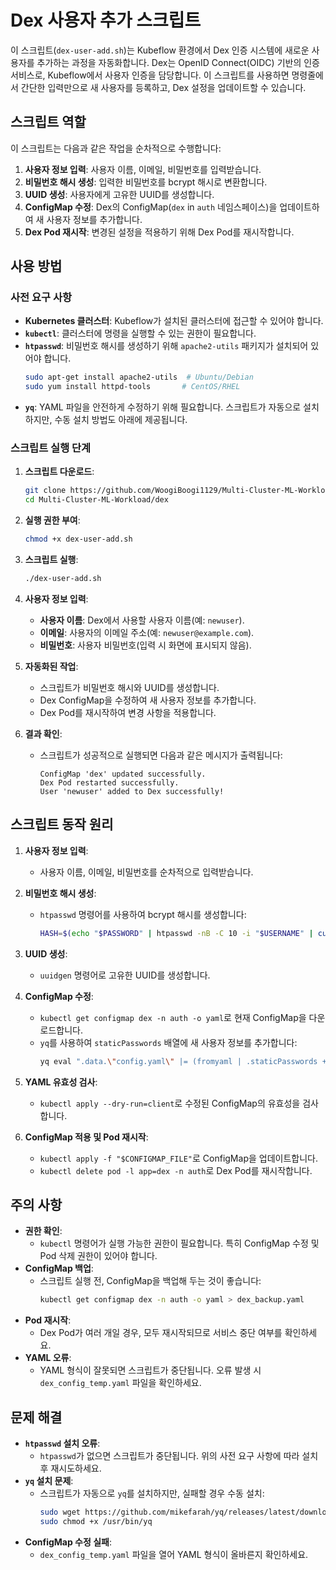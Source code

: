 
# Dex 사용자 추가 스크립트

이 스크립트(`dex-user-add.sh`)는 Kubeflow 환경에서 Dex 인증 시스템에 새로운 사용자를 추가하는 과정을 자동화합니다. Dex는 OpenID Connect(OIDC) 기반의 인증 서비스로, Kubeflow에서 사용자 인증을 담당합니다. 이 스크립트를 사용하면 명령줄에서 간단한 입력만으로 새 사용자를 등록하고, Dex 설정을 업데이트할 수 있습니다.

## 스크립트 역할

이 스크립트는 다음과 같은 작업을 순차적으로 수행합니다:

1. **사용자 정보 입력**: 사용자 이름, 이메일, 비밀번호를 입력받습니다.
2. **비밀번호 해시 생성**: 입력한 비밀번호를 bcrypt 해시로 변환합니다.
3. **UUID 생성**: 사용자에게 고유한 UUID를 생성합니다.
4. **ConfigMap 수정**: Dex의 ConfigMap(`dex` in `auth` 네임스페이스)을 업데이트하여 새 사용자 정보를 추가합니다.
5. **Dex Pod 재시작**: 변경된 설정을 적용하기 위해 Dex Pod를 재시작합니다.

## 사용 방법

### 사전 요구 사항

- **Kubernetes 클러스터**: Kubeflow가 설치된 클러스터에 접근할 수 있어야 합니다.
- **`kubectl`**: 클러스터에 명령을 실행할 수 있는 권한이 필요합니다.
- **`htpasswd`**: 비밀번호 해시를 생성하기 위해 `apache2-utils` 패키지가 설치되어 있어야 합니다.
  ```bash
  sudo apt-get install apache2-utils  # Ubuntu/Debian
  sudo yum install httpd-tools       # CentOS/RHEL
  ```
- **`yq`**: YAML 파일을 안전하게 수정하기 위해 필요합니다. 스크립트가 자동으로 설치하지만, 수동 설치 방법도 아래에 제공됩니다.

### 스크립트 실행 단계

1. **스크립트 다운로드**:
   ```bash
   git clone https://github.com/WoogiBoogi1129/Multi-Cluster-ML-Workload.git
   cd Multi-Cluster-ML-Workload/dex
   ```

2. **실행 권한 부여**:
   ```bash
   chmod +x dex-user-add.sh
   ```

3. **스크립트 실행**:
   ```bash
   ./dex-user-add.sh
   ```

4. **사용자 정보 입력**:
   - **사용자 이름**: Dex에서 사용할 사용자 이름(예: `newuser`).
   - **이메일**: 사용자의 이메일 주소(예: `newuser@example.com`).
   - **비밀번호**: 사용자 비밀번호(입력 시 화면에 표시되지 않음).

5. **자동화된 작업**:
   - 스크립트가 비밀번호 해시와 UUID를 생성합니다.
   - Dex ConfigMap을 수정하여 새 사용자 정보를 추가합니다.
   - Dex Pod를 재시작하여 변경 사항을 적용합니다.

6. **결과 확인**:
   - 스크립트가 성공적으로 실행되면 다음과 같은 메시지가 출력됩니다:
     ```
     ConfigMap 'dex' updated successfully.
     Dex Pod restarted successfully.
     User 'newuser' added to Dex successfully!
     ```

## 스크립트 동작 원리

1. **사용자 정보 입력**:
   - 사용자 이름, 이메일, 비밀번호를 순차적으로 입력받습니다.

2. **비밀번호 해시 생성**:
   - `htpasswd` 명령어를 사용하여 bcrypt 해시를 생성합니다:
     ```bash
     HASH=$(echo "$PASSWORD" | htpasswd -nB -C 10 -i "$USERNAME" | cut -d: -f2)
     ```

3. **UUID 생성**:
   - `uuidgen` 명령어로 고유한 UUID를 생성합니다.

4. **ConfigMap 수정**:
   - `kubectl get configmap dex -n auth -o yaml`로 현재 ConfigMap을 다운로드합니다.
   - `yq`를 사용하여 `staticPasswords` 배열에 새 사용자 정보를 추가합니다:
     ```bash
     yq eval ".data.\"config.yaml\" |= (fromyaml | .staticPasswords += [{\"email\": \"$EMAIL\", \"hash\": \"$HASH\", \"username\": \"$USERNAME\", \"userID\": \"$UUID\"}] | toyaml)" -i "$CONFIGMAP_FILE"
     ```

5. **YAML 유효성 검사**:
   - `kubectl apply --dry-run=client`로 수정된 ConfigMap의 유효성을 검사합니다.

6. **ConfigMap 적용 및 Pod 재시작**:
   - `kubectl apply -f "$CONFIGMAP_FILE"`로 ConfigMap을 업데이트합니다.
   - `kubectl delete pod -l app=dex -n auth`로 Dex Pod를 재시작합니다.

## 주의 사항

- **권한 확인**:
  - `kubectl` 명령어가 실행 가능한 권한이 필요합니다. 특히 ConfigMap 수정 및 Pod 삭제 권한이 있어야 합니다.
- **ConfigMap 백업**:
  - 스크립트 실행 전, ConfigMap을 백업해 두는 것이 좋습니다:
    ```bash
    kubectl get configmap dex -n auth -o yaml > dex_backup.yaml
    ```
- **Pod 재시작**:
  - Dex Pod가 여러 개일 경우, 모두 재시작되므로 서비스 중단 여부를 확인하세요.
- **YAML 오류**:
  - YAML 형식이 잘못되면 스크립트가 중단됩니다. 오류 발생 시 `dex_config_temp.yaml` 파일을 확인하세요.

## 문제 해결

- **`htpasswd` 설치 오류**:
  - `htpasswd`가 없으면 스크립트가 중단됩니다. 위의 사전 요구 사항에 따라 설치 후 재시도하세요.
- **`yq` 설치 문제**:
  - 스크립트가 자동으로 `yq`를 설치하지만, 실패할 경우 수동 설치:
    ```bash
    sudo wget https://github.com/mikefarah/yq/releases/latest/download/yq_linux_amd64 -O /usr/bin/yq
    sudo chmod +x /usr/bin/yq
    ```
- **ConfigMap 수정 실패**:
  - `dex_config_temp.yaml` 파일을 열어 YAML 형식이 올바른지 확인하세요.
